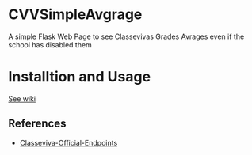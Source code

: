 # CVVSimpleAvgrage
A simple Flask Web Page to see Classevivas Grades Avrages even if the school has disabled them

# Installtion and Usage
[See wiki](https://github.com/LucaCraft89/CVVSimpleAvgrage/wiki/Installation)

## References
- [Classeviva-Official-Endpoints](https://github.com/Lioydiano/Classeviva-Official-Endpoints) 

